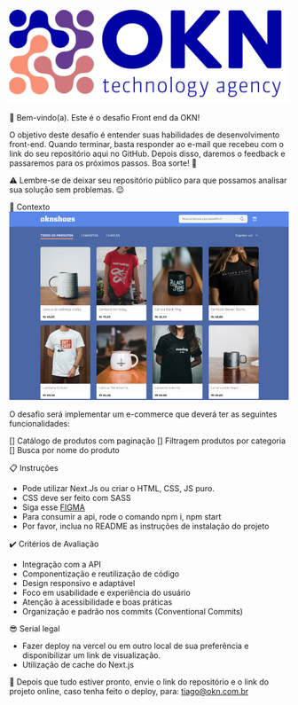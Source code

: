 ![okn](OKN.png)

🚀 Bem-vindo(a). Este é o desafio Front end da OKN!

O objetivo deste desafio é entender suas habilidades de desenvolvimento front-end. Quando terminar, basta responder ao e-mail que recebeu com o link do seu repositório aqui no GitHub. Depois disso, daremos o feedback e passaremos para os próximos passos. Boa sorte! 🚀

⚠️ Lembre-se de deixar seu repositório público para que possamos analisar sua solução sem problemas. 😉

🧠 Contexto
![projeto](image.png)


O desafio será implementar um e-commerce que deverá ter as seguintes funcionalidades:

 [] Catálogo de produtos com paginação
 [] Filtragem produtos por categoria
 [] Busca por nome do produto

 📋 Instruções
 - Pode utilizar Next.Js ou criar o HTML, CSS, JS puro.
 - CSS deve ser feito com SASS
 - Siga esse [FIGMA](https://www.figma.com/design/JYngG6jj9RVIAI57RQoMxa/oknshoes?m=auto&t=AYKDALOPvtdYNA6w-6)
 - Para consumir a api, rode o comando npm i, npm start
 - Por favor, inclua no README as instruções de instalação do projeto
 

✔️ Critérios de Avaliação
- Integração com a API
- Componentização e reutilização de código
- Design responsivo e adaptável
- Foco em usabilidade e experiência do usuário
- Atenção à acessibilidade e boas práticas
- Organização e padrão nos commits (Conventional Commits)

😎 Serial legal
- Fazer deploy na vercel ou em outro local de sua preferência e disponibilizar um link de visualização.
- Utilização de cache do Next.js

🦝 Depois que tudo estiver pronto, envie o link do repositório e o link do projeto online, caso tenha feito o deploy, para:
tiago@okn.com.br